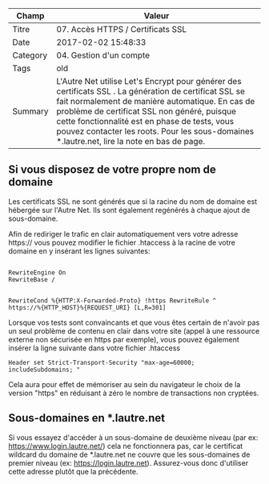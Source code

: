  Champ | Valeur
 ------- | ------------------------------ 
 Titre | 07. Accès HTTPS / Certificats SSL 
Date | 2017-02-02 15:48:33
Category | 04. Gestion d'un compte
Tags | old
Summary | L'Autre Net utilise Let's Encrypt pour générer des certificats SSL . La génération de certificat SSL se fait normalement de manière automatique. En cas de problème de certificat SSL non généré, puisque cette fonctionnalité est en phase de tests, vous pouvez contacter les roots. Pour les sous-domaines *.lautre.net, lire la note en bas de page.

## Si vous disposez de votre propre nom de domaine

Les certificats SSL ne sont générés que si la racine du nom de domaine est hébergée sur l'Autre Net. Ils sont également regénérés à chaque ajout de sous-domaine.

Afin de rediriger le trafic en clair automatiquement vers votre adresse https:// vous pouvez modifier le fichier .htaccess à la racine de votre domaine en y insérant les lignes suivantes:


<code>
RewriteEngine On
RewriteBase /

RewriteCond %{HTTP:X-Forwarded-Proto} !https
RewriteRule ^ https://%{HTTP_HOST}%{REQUEST_URI} [L,R=301]
</code>

Lorsque vos tests sont convaincants et que vous êtes certain de n'avoir pas un seul problème de contenu en clair dans votre site (appel à une ressource externe non sécurisée en https par exemple), vous pouvez également insérer la ligne suivante dans votre fichier .htaccess

<code>Header set Strict-Transport-Security "max-age=60000; includeSubdomains; "</code>

Cela aura pour effet de mémoriser au sein du navigateur le choix de la version "https" en réduisant à zéro le nombre de transactions non cryptées.


## Sous-domaines en *.lautre.net

Si vous essayez d'accéder à un sous-domaine de deuxième niveau (par ex: https://www.login.lautre.net/) cela ne fonctionnera pas, car le certificat wildcard du domaine de *.lautre.net ne couvre que les sous-domaines de premier niveau (ex: https://login.lautre.net). Assurez-vous donc d'utiliser cette adresse plutôt que la précédente.